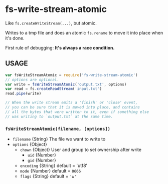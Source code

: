 # fs-write-stream-atomic

Like `fs.createWriteStream(...)`, but atomic.

Writes to a tmp file and does an atomic `fs.rename` to move it into
place when it's done.

First rule of debugging: **It's always a race condition.**






































<extoc></extoc>

## USAGE

```javascript
var fsWriteStreamAtomic = require('fs-write-stream-atomic')
// options are optional.
var write = fsWriteStreamAtomic('output.txt', options)
var read = fs.createReadStream('input.txt')
read.pipe(write)

// When the write stream emits a 'finish' or 'close' event,
// you can be sure that it is moved into place, and contains
// all the bytes that were written to it, even if something else
// was writing to `output.txt` at the same time.
```

### `fsWriteStreamAtomic(filename, [options])`

* `filename` {String} The file we want to write to
* `options` {Object}
  * `chown` {Object} User and group to set ownership after write
    * `uid` {Number}
    * `gid` {Number}
  * `encoding` {String} default = 'utf8'
  * `mode` {Number} default = `0666`
  * `flags` {String} default = `'w'`

